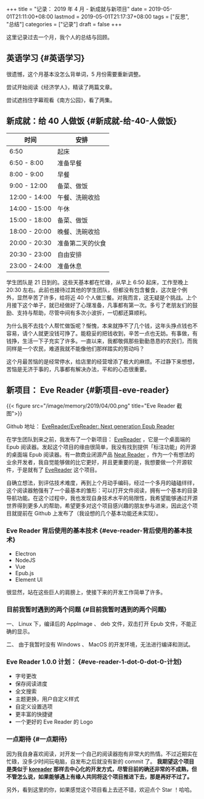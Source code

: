 +++
title = "记录： 2019 年 4 月 - 新成就与新项目"
date = 2019-05-01T21:11:00+08:00
lastmod = 2019-05-01T21:17:37+08:00
tags = ["反思", "总结"]
categories = ["记录"]
draft = false
+++

这里记录过去一个月，我个人的总结与回顾。


## 英语学习 {#英语学习}

很遗憾，这个月基本没怎么背单词，5 月份需要重新调整。

尝试开始阅读《经济学人》，精读了两篇文章。

尝试遮挡住字幕观看《南方公园》，看了两集。

<!--more-->


## 新成就：给 40 人做饭 {#新成就-给-40-人做饭}

| 时间          | 安排     |
|-------------|--------|
| 6:50          | 起床     |
| 6:50 - 8:00   | 准备早餐 |
| 8:00 - 9:00   | 早餐     |
| 9:00 - 12:00  | 备菜、做饭 |
| 12:00 - 14:00 | 午餐、洗碗收拾 |
| 14:00 - 15:00 | 午休     |
| 15:00 - 18:00 | 备菜、做饭 |
| 18:00 - 20:00 | 晚餐、洗碗收拾 |
| 20:00 - 20:30 | 准备第二天的伙食 |
| 20:30 - 23:00 | 自由安排 |
| 23:00 - 24:00 | 准备休息 |

学生团队是 21 日到的。这些天基本都在忙碌，从早上 6:50 起床，工作至晚上 20:30 左右。此前也接待过其他的学生团队，但都没有包含餐食，这次是个例外，显然辛苦了许多，给将近 40 个人做三餐。对我而言，这无疑是个挑战。上个月接下这个单子，就已经做好了心理准备，凡事都有第一次。多亏了老朋友们的鼓励、支持与帮助，尽管中间有多次小波折，一切都还算顺利。

为什么我不去找个人帮忙做饭呢？惭愧，本来就挣不了几个钱，这年头挣点钱也不容易，请个人就更没钱可挣了。能稳妥的把钱收到，辛苦一点也无妨。有事做，有钱挣，生活一下子充实了许多。一直以来，我都敬佩那些勤勤恳恳的农民们，而我同样是一个农民，难道我就不能像他们那样踏实的劳动吗？

这个月最苦恼的是经常停水，给店里的经营增添了极大的麻烦。不过静下来想想，苦恼是无济于事的，凡事都有解决办法，平和的心态很重要。


## 新项目： Eve Reader {#新项目-eve-reader}

{{< figure src="/image/memory/2019/04/00.png" title="Eve Reader 截图">}}

Github 地址： [EveReader/EveReader: Next generation Epub Reader](https://github.com/EveReader/EveReader)

在学生团队到来之前，我发布了一个新项目： [EveReader](https://github.com/EveReader/EveReader) ，它是一个桌面端的 Epub 阅读器。发起这个项目的缘由很简单，我没有找到提供「标注功能」的开源的桌面端 Epub 阅读器。有一款商业闭源产品 [Neat Reader](https://www.neat-reader.cn/) ，作为一个有想法的业余开发者，我自觉能够做的比它更好，并且更重要的是，我想要做一个开源软件，于是就有了 [EveReader](https://github.com/EveReader/EveReader) 这个项目。

自确立想法，到评估技术难度，再到上个月动手编码，经过一个多月的磕磕绊绊，这个阅读器勉强有了一个最基本的雏形：可以打开文件阅读，拥有一个基本的目录导航功能。在这个过程中，我也发现自身技术水平的局限性，我希望能够通过开源世界得到更多人的帮助，希望更多对这个项目感兴趣的朋友参与进来，因此这个项目就提前在 Github 上发布了（我设想的几个基本功能还未实现）。


### Eve Reader 背后使用的基本技术 {#eve-reader-背后使用的基本技术}

-   Electron
-   NodeJS
-   Vue
-   Epub.js
-   Element UI

很显然，站在这些巨人的肩膀上，使接下来的开发工作简单了许多。


### 目前我暂时遇到的两个问题 {#目前我暂时遇到的两个问题}

一、 Linux 下，编译后的 AppImage 、 deb 文件，双击打开 Epub 文件，不能正确的显示。

二、 由于我暂时没有 Windows 、 MacOS 的开发环境，无法进行编译和测试。


### Eve Reader 1.0.0 计划： {#eve-reader-1-dot-0-dot-0-计划}

-   字号更改
-   保存阅读进度
-   全文搜索
-   主题更换，用户自定义样式
-   自定义设置选项
-   更丰富的快捷键
-   一个更好的 Eve Reader 的 Logo


### 一点期待 {#一点期待}

因为我自身喜欢阅读，对开发一个自己的阅读器抱有非常大的热情。不过近期实在忙碌，没多少时间玩电脑，自发布之后就没有新的 commit 了。 **我期望这个项目是类似于 [koreader](https://github.com/koreader/koreader) 那样去中心化的开发方式，尽管目前的确还非常的不成熟，但不管怎么说，如果能够遇上有缘人共同将这个项目推进下去，那是再好不过了。**

另外，看到这里的你，如果感觉这个项目看上去还不错，欢迎点个 Star ！哈哈。
